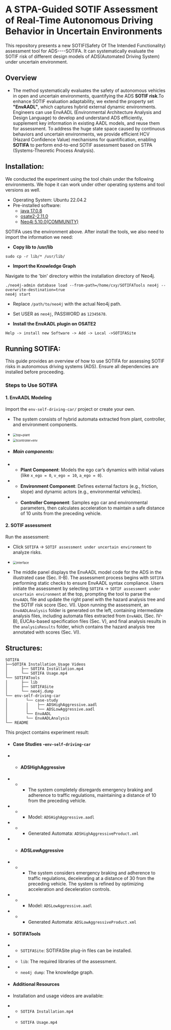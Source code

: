 # A STPA-Guided SOTIF Assessment of Real-Time Autonomous Driving Behavior in Uncertain Environments

This repository presents a new SOTIF(Safety Of The Intended Functionality) assessment tool for ADS----SOTIFA. It can systematically evaluate the SOTIF risk of different design models of ADS(Automated Driving System) under uncertain environment.

## Overview


- The method systematically evaluates the safety of autonomous vehicles in open and uncertain environments, quantifying the ADS **SOTIF risk**.To enhance SOTIF evaluation adaptability, we extend the property set **"EnvAADL"**, which captures hybrid external dynamic environments. Engineers can use EnvAADL (Environmental Architecture Analysis and Design Language) to develop and understand ADS efficiently, supplement key information in existing AADL models, and reuse them for assessment. To address the huge state space caused by continuous behaviors and uncertain environments, we provide efficient HCV (Hazard Confidence Value) mechanisms for quantification, enabling **SOTIFA** to perform end-to-end SOTIF assessment based on STPA (Systems-Theoretic Process Analysis).


## Installation:

We conducted the experiment using the tool chain under the following environments. We hope it can work under other operating systems and tool versions as well.

- Operating System: Ubuntu 22.04.2
- Pre-installed software:
  - [java 17.0.8](https://www.oracle.com/java/technologies/downloads/#java17)
  - [osate2-2.11.0](https://osate-build.sei.cmu.edu/download/osate/stable/2.11.0/products/)
  - [Neo4j 5.10.0(COMMUNITY)](https://neo4j.com/deployment-center/#releases)

SOTIFA uses the environment above. After install the tools, we also need to import the information we need:

- **Copy lib to /usr/lib**

```
sudo cp -r lib/* /usr/lib/
```

- **Import the Knowledge Graph**

Navigate to the 'bin' directory within the installation directory of Neo4j.
```
./neo4j-admin database load --from-path=/home/cxy/SOTIFATools neo4j --overwrite-destination=true
neo4j start
```
- Replace `/path/to/neo4j` with the actual Neo4j path.
- Set USER as `neo4j`, PASSWORD as `12345678`.

- **Install the EnvAADL plugin on OSATE2**

```
Help -> install new Software -> Add -> Local ->SOTIFASite
```
## Running SOTIFA:


This guide provides an overview of how to use SOTIFA for assessing SOTIF risks in autonomous driving systems (ADS). Ensure all dependencies are installed before proceeding.

### Steps to Use SOTIFA

#### 1. EnvAADL Modeling
Import the `env-self-driving-car/` project or create your own.

- The system consists of hybrid automata extracted from plant, controller, and environment components.

- <img src="README.source/top+plant.jpg" alt="top+plant" style="zoom:66%;" />
- <img src="README.source/tcontroller+env.jpg" alt="tcontroller+env" style="zoom:66%;" />

- ##### Main components:
- - **Plant Component**: Models the ego car’s dynamics with initial values (like `x_ego = 0`, `v_ego = 10`, `a_ego = 0`).
- - **Environment Component**: Defines external factors (e.g., friction, slope) and dynamic actors (e.g., environmental vehicles).
- - **Controller Component**: Samples ego car and environmental parameters, then calculates acceleration to maintain a safe distance of 10 units from the preceding vehicle.



#### 2. SOTIF assessment
 Run the assessment:
   - Click `SOTIFA` -> `SOTIF assessment under uncertain environment` to analyze risks.

- <img src="README.source/tool interface.pdf" alt="interface" style="zoom:66%;" />

- The middle panel displays the EnvAADL model code for the ADS in the illustrated case (Sec. II-B). The assessment process begins with `SOTIFA` performing static checks to ensure EnvAADL syntax compliance. Users initiate the assessment by selecting `SOTIFA` → `SOTIF assessment under uncertain environment` at the top, prompting the tool to parse the `EnvAADL` file and update the right panel with the hazard analysis tree and the SOTIF risk score (Sec. VI). Upon running the assessment, an `EnvAADLAnalysis` folder is generated on the left, containing intermediate analysis files, including automata files extracted from `EnvAADL` (Sec. IV-B), EUCAs-based specification files (Sec. V), and final analysis results in the `analysisResults` folder, which contains the hazard analysis tree annotated with scores (Sec. VI).


## Structures:

```
SOTIFA
├──SOTIFA Installation_Usage Videos
│      ├── SOTIFA Installation.mp4
│      └── SOTIFA Usage.mp4
└── SOTIFATools
│      ├── lib
│      ├── SOTIFASite
│      └── neo4j.dump
└── env-self-driving-car
│        └── case-study
│        │    ├── ADSHighAggressive.aadl
│        │    └── ADSLowAggressive.aadl
│        └── EnvAADL
│        └── EnvAADLAnalysis
└── README
```

This project contains experiment result:

- ####  Case Studies -`env-self-driving-car`

- - #### ADSHighAggressive
- - - The system completely disregards emergency braking and adherence to traffic regulations, maintaining a distance of 10 from the preceding vehicle.
- - - Model: `ADSHighAggressive.aadl`
- - - Generated Automata: `ADSHighAggressiveProduct.xml`

- - #### ADSLowAggressive
- - - The system considers emergency braking and adherence to traffic regulations, decelerating at a distance of 30 from the preceding vehicle. The system is refined by optimizing acceleration and deceleration controls.
- - - Model: `ADSLowAggressive.aadl`
- - - Generated Automata: `ADSLowAggressiveProduct.xml`


- ####  SOTIFATools
- - `SOTIFASite`: SOTIFASite plug-in files can be installed.
- - `lib`: The required libraries of the assessment.
- - `neo4j dump`: The knowledge graph.

-  #### Additional Resources
- Installation and usage videos are available:
- - `SOTIFA Installation.mp4`
- - `SOTIFA Usage.mp4`


